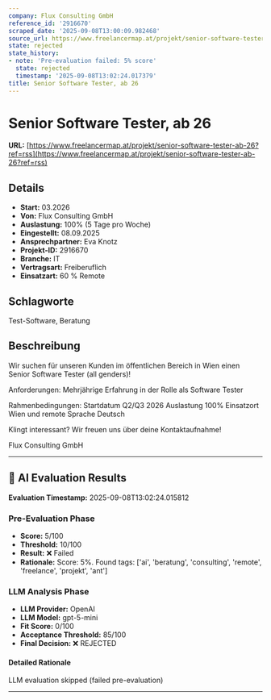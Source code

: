 ```yaml
---
company: Flux Consulting GmbH
reference_id: '2916670'
scraped_date: '2025-09-08T13:00:09.982468'
source_url: https://www.freelancermap.at/projekt/senior-software-tester-ab-26?ref=rss
state: rejected
state_history:
- note: 'Pre-evaluation failed: 5% score'
  state: rejected
  timestamp: '2025-09-08T13:02:24.017379'
title: Senior Software Tester, ab 26
---
```



# Senior Software Tester, ab 26
**URL:** [https://www.freelancermap.at/projekt/senior-software-tester-ab-26?ref=rss](https://www.freelancermap.at/projekt/senior-software-tester-ab-26?ref=rss)
## Details
- **Start:** 03.2026
- **Von:** Flux Consulting GmbH
- **Auslastung:** 100% (5 Tage pro Woche)
- **Eingestellt:** 08.09.2025
- **Ansprechpartner:** Eva Knotz
- **Projekt-ID:** 2916670
- **Branche:** IT
- **Vertragsart:** Freiberuflich
- **Einsatzart:** 60
                                                % Remote

## Schlagworte
Test-Software, Beratung

## Beschreibung
Wir suchen für unseren Kunden im öffentlichen Bereich in Wien einen Senior Software Tester (all genders)!

Anforderungen: Mehrjährige Erfahrung in der Rolle als Software Tester

Rahmenbedingungen:
Startdatum Q2/Q3 2026
Auslastung 100%
Einsatzort Wien und remote
Sprache Deutsch

Klingt interessant?
Wir freuen uns über deine Kontaktaufnahme!

Flux Consulting GmbH

---

## 🤖 AI Evaluation Results

**Evaluation Timestamp:** 2025-09-08T13:02:24.015812

### Pre-Evaluation Phase
- **Score:** 5/100
- **Threshold:** 10/100
- **Result:** ❌ Failed
- **Rationale:** Score: 5%. Found tags: ['ai', 'beratung', 'consulting', 'remote', 'freelance', 'projekt', 'ant']

### LLM Analysis Phase
- **LLM Provider:** OpenAI
- **LLM Model:** gpt-5-mini
- **Fit Score:** 0/100
- **Acceptance Threshold:** 85/100
- **Final Decision:** ❌ REJECTED

#### Detailed Rationale
LLM evaluation skipped (failed pre-evaluation)

---
